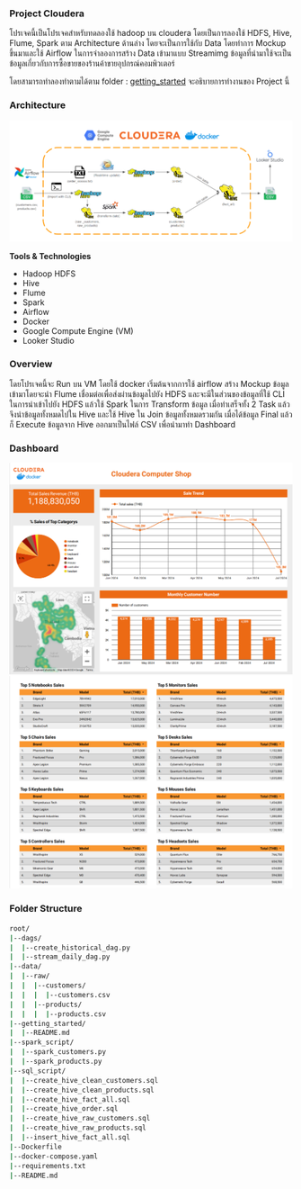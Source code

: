 ### Project Cloudera

โปรเจคนี้เป็นโปรเจคสำหรับทดลองใช้ hadoop บน cloudera โดยเป็นการลองใช้ HDFS, Hive, Flume, Spark ตาม Architecture ด้านล่าง
โดยจะเป็นการใช้กับ Data โดยทำการ Mockup ขึ้นมาและใช้ Airflow ในการจำลองการสร้าง Data เข้ามาแบบ Streamimg 
ข้อมูลที่นำมาใช้จะเป็นข้อมูลเกี่ยวกับการซื้อขายของร้านค้าขายอุปกรณ์คอมพิวเตอร์

โดยสามารถทำลองทำตามได้ตาม folder : [getting_started](https://github.com/woraweetwpsk/03-project-cloudera-hadoop/tree/main/getting_started)
จะอธิบายการทำงานของ Project นี้


### Architecture
![architecture](https://github.com/woraweetwpsk/03-project-cloudera-hadoop/blob/main/images/architector.png?raw=true)

**Tools & Technologies**
- Hadoop HDFS
- Hive
- Flume
- Spark
- Airflow
- Docker
- Google Compute Engine (VM)
- Looker Studio

### Overview

โดยโปรเจคนี้จะ Run บน VM โดยใช้ docker เริ่มต้นจากการใช้ airflow สร้าง Mockup ข้อมูลเข้ามาโดยจะนำ Flume เชื่อมต่อเพื่อส่งผ่านข้อมูลไปยัง HDFS
และจะมีในส่วนของข้อมูลที่ใช้ CLI ในการนำเข้าไปยัง HDFS แล้วใช้ Spark ในการ Transform ข้อมูล เมื่อทำเสร็จทั้ง 2 Task แล้วจึงนำข้อมูลทั้งหมดไปใน Hive
และใช้ Hive ใน Join ข้อมูลทั้งหมดรวมกัน เมื่อได้ข้อมูล Final แล้วก็ Execute ข้อมูลจาก Hive ออกมาเป็นไฟล์ CSV เพื่อนำมาทำ Dashboard

### Dashboard
![dashboard1](https://github.com/woraweetwpsk/03-project-cloudera-hadoop/blob/main/images/dashboard1.png?raw=true)
![dashboard2](https://github.com/woraweetwpsk/03-project-cloudera-hadoop/blob/main/images/dashboard2.png?raw=true)

### Folder Structure
```bash
root/
|--dags/
|  |--create_historical_dag.py
|  |--stream_daily_dag.py
|--data/
|  |--raw/
|  |  |--customers/
|  |  |  |--customers.csv
|  |  |--products/
|  |  |  |--products.csv
|--getting_started/
|  |--README.md
|--spark_script/
|  |--spark_customers.py
|  |--spark_products.py
|--sql_script/
|  |--create_hive_clean_customers.sql
|  |--create_hive_clean_products.sql
|  |--create_hive_fact_all.sql
|  |--create_hive_order.sql
|  |--create_hive_raw_customers.sql
|  |--create_hive_raw_products.sql
|  |--insert_hive_fact_all.sql
|--Dockerfile
|--docker-compose.yaml
|--requirements.txt
|--README.md
```
